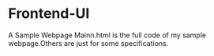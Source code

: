 # Frontend-UI
A Sample Webpage
Mainn.html is the full code of my sample webpage.Others are just for some specifications.
